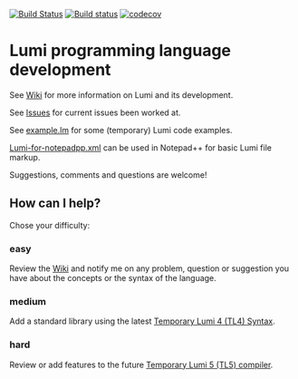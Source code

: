 [![Build Status](https://travis-ci.org/meircif/lumi-lang.svg?branch=master)](https://travis-ci.org/meircif/lumi-lang)
[![Build status](https://ci.appveyor.com/api/projects/status/wtam4i4gh28aw7su?svg=true)](https://ci.appveyor.com/project/meircif/lumi-lang)
[![codecov](https://codecov.io/gh/meircif/lumi-lang/branch/master/graph/badge.svg)](https://codecov.io/gh/meircif/lumi-lang)

# Lumi programming language development

See [Wiki](https://github.com/meircif/lumi-lang/wiki) for more information on
Lumi and its development.

See [Issues](https://github.com/meircif/lumi-lang/issues) for current issues
been worked at.

See [example.lm](example.lm) for some (temporary) Lumi code examples.

[Lumi-for-notepadpp.xml](Lumi-for-notepadpp.xml) can be used in Notepad++ for
basic Lumi file markup.

Suggestions, comments and questions are welcome!

## How can I help?
Chose your difficulty:
### easy
Review the [Wiki](https://github.com/meircif/lumi-lang/wiki) and notify me on any problem, question or suggestion you have about the concepts or the syntax of the language.
### medium
Add a standard library using the latest [Temporary Lumi 4 (TL4) Syntax](https://github.com/meircif/lumi-lang/wiki/Lumi-Syntax).
### hard
Review or add features to the future [Temporary Lumi 5 (TL5) compiler](https://github.com/meircif/lumi-lang/wiki/TL5-Features).
